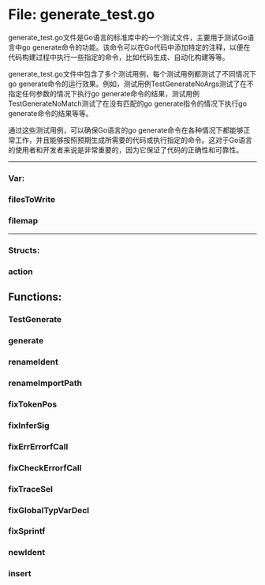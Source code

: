 # File: generate_test.go

generate_test.go文件是Go语言的标准库中的一个测试文件，主要用于测试Go语言中go generate命令的功能。该命令可以在Go代码中添加特定的注释，以便在代码构建过程中执行一些指定的命令，比如代码生成、自动化构建等等。

generate_test.go文件中包含了多个测试用例，每个测试用例都测试了不同情况下go generate命令的运行效果。例如，测试用例TestGenerateNoArgs测试了在不指定任何参数的情况下执行go generate命令的结果，测试用例TestGenerateNoMatch测试了在没有匹配的go generate指令的情况下执行go generate命令的结果等等。

通过这些测试用例，可以确保Go语言的go generate命令在各种情况下都能够正常工作，并且能够按照预期生成所需要的代码或执行指定的命令。这对于Go语言的使用者和开发者来说是非常重要的，因为它保证了代码的正确性和可靠性。




---

### Var:

### filesToWrite





### filemap








---

### Structs:

### action





## Functions:

### TestGenerate





### generate





### renameIdent





### renameImportPath





### fixTokenPos





### fixInferSig





### fixErrErrorfCall





### fixCheckErrorfCall





### fixTraceSel





### fixGlobalTypVarDecl





### fixSprintf





### newIdent





### insert





